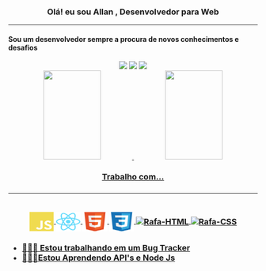  <h3 align= center>Olá! eu sou Allan , Desenvolvedor para  Web</h3><hr></hr>
 <div align="left"><h4>Sou um desenvolvedor sempre a procura de novos conhecimentos e desafios</h4></div>
 <div align="center">
   <a href=https://www.linkedin.com/in/allan-mello-de-aguiar-227a2021a/ target="_blank"><img src="https://img.shields.io/badge/-LinkedIn-%230077B5?style=for-the-badge&logo=linkedin&logoColor=white" target="_blank"></a> 
  <a href=
https://mail.google.com/mail/u/?authuser=allanmdap.95@gmail.com target="_blank"><img src= https://img.shields.io/badge/Gmail-D14836?style=for-the-badge&logo=gmail&logoColor=white target="_blank"></a> 
  <a href=https://wa.me/5521967227074 target="_blank"><img src= https://img.shields.io/badge/WhatsApp-25D366?style=for-the-badge&logo=whatsapp&logoColor=white target="_blank"></a> 
  </div>

<div align="center " width= "100%" >
  <a href="https://github.com/Monarcah">
  <img height="180em" width="48%" src="https://github-readme-stats.vercel.app/api?username=allanMello5&show_icons=true&theme=cobalt&include_all_commits=true&count_private=true"/>
  <img height="180em" width="48%" src="https://github-readme-stats.vercel.app/api/top-langs/?username=allanMello5&layout=default&langs_count=7&theme=cobalt"/>

  
<h3 align="center">Trabalho  com...<h3>
   <hr></hr>
 <div style="display: inline_block "align="center"><br>
  <img align="center" alt="Rafa-Js" height="40" width="50" src="https://raw.githubusercontent.com/devicons/devicon/master/icons/javascript/javascript-plain.svg">
  <img align="center" alt="Rafa-React" height="40" width="50" src="https://raw.githubusercontent.com/devicons/devicon/master/icons/react/react-original.svg">
  <img align="center" alt="Rafa-HTML" height="40" width="50" src="https://raw.githubusercontent.com/devicons/devicon/master/icons/html5/html5-original.svg">
  <img align="center" alt="Rafa-CSS" height="40" width="50" src="https://raw.githubusercontent.com/devicons/devicon/master/icons/css3/css3-original.svg">
  <img align="center" alt="Rafa-HTML" height="40" width="50"src="https://cdn.jsdelivr.net/gh/devicons/devicon/icons/mysql/mysql-plain-wordmark.svg" >
  <img align="center" alt="Rafa-CSS" height="40" width="50" src="https://cdn.jsdelivr.net/gh/devicons/devicon/icons/php/php-original.svg" >
</div>
 
 <div align="left">
 <ul><h4><li>👷🏻‍♂️ Estou trabalhando em um Bug Tracker</li>
  <li>👨🏻‍💻Estou Aprendendo API's e Node Js</li></h4></ul>
 </div>
